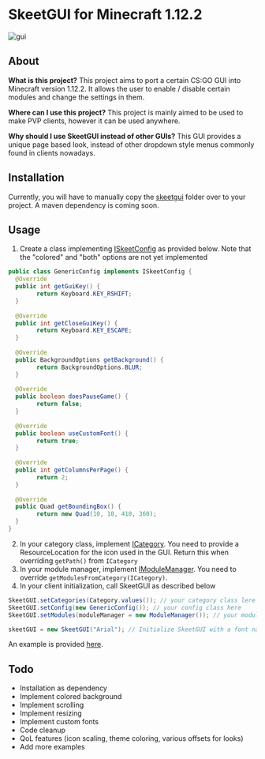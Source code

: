 # SkeetGUI for Minecraft 1.12.2
![gui](https://i.imgur.com/0FPXkaN.png)
## About
**What is this project?**
This project aims to port a certain CS:GO GUI into Minecraft version 1.12.2. It allows the user to enable / disable certain modules and change the settings in them.

**Where can I use this project?**
This project is mainly aimed to be used to make PVP clients, however it can be used anywhere.

**Why should I use SkeetGUI instead of other GUIs?**
This GUI provides a unique page based look, instead of other dropdown style menus commonly found in clients nowadays.

## Installation
Currently, you will have to manually copy the [skeetgui](src/main/java/me/leon/skeetgui) folder over to your project. A maven dependency is coming soon.

## Usage
1. Create a class implementing [ISkeetConfig](src/main/java/me/leon/skeetgui/gui/generic/ISkeetConfig.java) as provided below.
Note that the "colored" and "both" options are not yet implemented
```java
public class GenericConfig implements ISkeetConfig {  
  @Override  
  public int getGuiKey() {  
        return Keyboard.KEY_RSHIFT;  
  }  
  
  @Override  
  public int getCloseGuiKey() {  
        return Keyboard.KEY_ESCAPE;  
  }  
  
  @Override  
  public BackgroundOptions getBackground() {  
        return BackgroundOptions.BLUR;  
  }  
  
  @Override  
  public boolean doesPauseGame() {  
        return false;  
  }  
  
  @Override  
  public boolean useCustomFont() {  
        return true;  
  }  
  
  @Override  
  public int getColumnsPerPage() {  
        return 2;  
  }  
  
  @Override  
  public Quad getBoundingBox() {  
        return new Quad(10, 10, 410, 360);  
  }  
}
```
2. In your category class, implement [ICategory](src/main/java/me/leon/skeetgui/gui/generic/ICategory.java). 
You need to provide a ResourceLocation for the icon used in the GUI.
Return this when overriding `getPath()` from `ICategory`
3. In your module manager, implement [IModuleManager](src/main/java/me/leon/skeetgui/gui/generic/IModuleManager.java). You need to override `getModulesFromCategory(ICategory)`. 
4. In your client initialization, call SkeetGUI as described below
```java
SkeetGUI.setCategories(Category.values()); // your category class lere
SkeetGUI.setConfig(new GenericConfig()); // your config class here
SkeetGUI.setModules(moduleManager = new ModuleManager()); // your module manager here

skeetGUI = new SkeetGUI("Arial"); // Initialize SkeetGUI with a font name
```
An example is provided [here](src/main/java/me/leon/example).

## Todo
 - Installation as dependency
 - Implement colored background
 - Implement scrolling
 - Implement resizing
 - Implement custom fonts
 - Code cleanup
 - QoL features (icon scaling, theme coloring, various offsets for looks)
 - Add more examples
